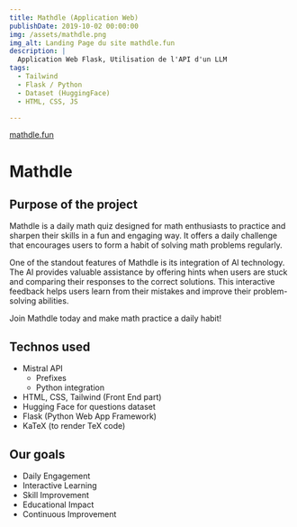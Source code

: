 ```yaml
---
title: Mathdle (Application Web)
publishDate: 2019-10-02 00:00:00
img: /assets/mathdle.png
img_alt: Landing Page du site mathdle.fun
description: |
  Application Web Flask, Utilisation de l'API d'un LLM
tags:
  - Tailwind
  - Flask / Python
  - Dataset (HuggingFace)
  - HTML, CSS, JS

---
```


[mathdle.fun](https://mathdle.fun)

# Mathdle

## Purpose of the project

Mathdle is a daily math quiz designed for math enthusiasts to practice and sharpen their skills in a fun and engaging way. It offers a daily challenge that encourages users to form a habit of solving math problems regularly.

One of the standout features of Mathdle is its integration of AI technology. The AI provides valuable assistance by offering hints when users are stuck and comparing their responses to the correct solutions. This interactive feedback helps users learn from their mistakes and improve their problem-solving abilities.

Join Mathdle today and make math practice a daily habit!

## Technos used

- Mistral API
    - Prefixes
    - Python integration
- HTML, CSS, Tailwind (Front End part)
- Hugging Face for questions dataset
- Flask (Python Web App Framework)
- KaTeX (to render TeX code)

## Our goals

- Daily Engagement
- Interactive Learning
- Skill Improvement
- Educational Impact
- Continuous Improvement